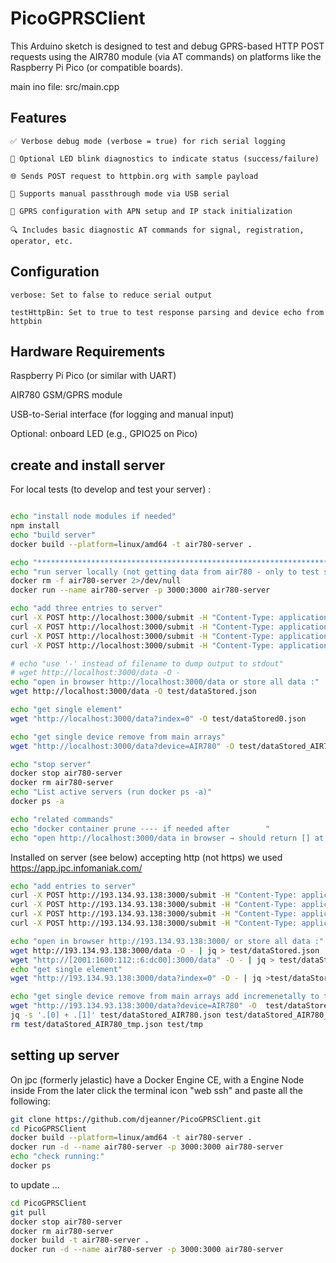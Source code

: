 # PicoGPRSClient
This Arduino sketch is designed to test and debug GPRS-based HTTP POST requests using the AIR780 module (via AT commands) on platforms like the Raspberry Pi Pico (or compatible boards).

main ino file: src/main.cpp
## Features

    ✅ Verbose debug mode (verbose = true) for rich serial logging

    🔁 Optional LED blink diagnostics to indicate status (success/failure)

    🌐 Sends POST request to httpbin.org with sample payload

    🔧 Supports manual passthrough mode via USB serial

    📡 GPRS configuration with APN setup and IP stack initialization

    🔍 Includes basic diagnostic AT commands for signal, registration, operator, etc.

## Configuration

    verbose: Set to false to reduce serial output

    testHttpBin: Set to true to test response parsing and device echo from httpbin

## Hardware Requirements

Raspberry Pi Pico (or similar with UART)

AIR780 GSM/GPRS module

USB-to-Serial interface (for logging and manual input)

Optional: onboard LED (e.g., GPIO25 on Pico)

## create and install server

For local tests (to develop and test your server) :
 
```zsh

echo "install node modules if needed"
npm install
echo "build server"
docker build --platform=linux/amd64 -t air780-server .

echo "**********************************************************************"
echo "run server locally (not getting data from air780 - only to test server code)"
docker rm -f air780-server 2>/dev/null
docker run --name air780-server -p 3000:3000 air780-server

echo "add three entries to server"
curl -X POST http://localhost:3000/submit -H "Content-Type: application/x-www-form-urlencoded" -d "device=AIR780&value=123"
curl -X POST http://localhost:3000/submit -H "Content-Type: application/x-www-form-urlencoded" -d "device=AIR780&value=124"
curl -X POST http://localhost:3000/submit -H "Content-Type: application/x-www-form-urlencoded" -d "device=AIR780&value=textInput"
curl -X POST http://localhost:3000/submit -H "Content-Type: application/x-www-form-urlencoded" -d "device=AIR78ddddd0&value=textInput"

# echo "use '-' instead of filename to dump output to stdout"
# wget http://localhost:3000/data -O -
echo "open in browser http://localhost:3000/data or store all data :"
wget http://localhost:3000/data -O test/dataStored.json

echo "get single element"
wget "http://localhost:3000/data?index=0" -O test/dataStored0.json

echo "get single device remove from main arrays"
wget "http://localhost:3000/data?device=AIR780" -O test/dataStored_AIR780.json

echo "stop server"
docker stop air780-server
docker rm air780-server
echo "List active servers (run docker ps -a)"
docker ps -a  

echo "related commands"
echo "docker container prune ---- if needed after        "
echo "open http://localhost:3000/data in browser → should return [] at start"

```

Installed on server (see below) accepting http (not https)
we used https://app.jpc.infomaniak.com/

```zsh
echo "add entries to server" 
curl -X POST http://193.134.93.138:3000/submit -H "Content-Type: application/x-www-form-urlencoded" -d "device=AIR780&value=123"
curl -X POST http://193.134.93.138:3000/submit -H "Content-Type: application/x-www-form-urlencoded" -d "device=AIR780&value=124"
curl -X POST http://193.134.93.138:3000/submit -H "Content-Type: application/x-www-form-urlencoded" -d "device=AIR780&value=125"
curl -X POST http://193.134.93.138:3000/submit -H "Content-Type: application/x-www-form-urlencoded" -d "device=AIZZR780&value=0"

echo "open in browser http://193.134.93.138:3000/ or store all data :"
wget http://193.134.93.138:3000/data -O - | jq > test/dataStored.json
wget "http://[2001:1600:112::6:dc00]:3000/data" -O - | jq > test/dataStored.json
echo "get single element"
wget "http://193.134.93.138:3000/data?index=0" -O - | jq >test/dataStored0.json

echo "get single device remove from main arrays add incremenetally to test/dataStored_AIR780.json "
wget "http://193.134.93.138:3000/data?device=AIR780" -O  test/dataStored_AIR780_tmp.json;
jq -s '.[0] + .[1]' test/dataStored_AIR780.json test/dataStored_AIR780_tmp.json > test/tmp && mv test/tmp test/dataStored_AIR780.json
rm test/dataStored_AIR780_tmp.json test/tmp
```

## setting up server


On jpc (formerly jelastic) 
have a Docker Engine CE, with a Engine Node inside
From the later click the terminal icon "web ssh"
and paste all the following:

```zsh
git clone https://github.com/djeanner/PicoGPRSClient.git
cd PicoGPRSClient
docker build --platform=linux/amd64 -t air780-server .
docker run -d --name air780-server -p 3000:3000 air780-server
echo "check running:"
docker ps
```

to update  ...

```zsh
cd PicoGPRSClient
git pull
docker stop air780-server
docker rm air780-server
docker build -t air780-server .
docker run -d --name air780-server -p 3000:3000 air780-server
```
